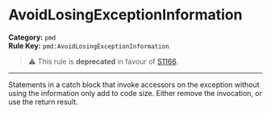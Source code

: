 # AvoidLosingExceptionInformation
**Category:** `pmd`<br/>
**Rule Key:** `pmd:AvoidLosingExceptionInformation`<br/>
> :warning: This rule is **deprecated** in favour of [S1166](https://rules.sonarsource.com/java/RSPEC-1166).

-----

Statements in a catch block that invoke accessors on the exception without using the information only add to code size.  Either remove the invocation, or use the return result.

